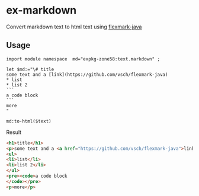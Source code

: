 # ex-markdown

Convert markdown text to html text using [flexmark-java](https://github.com/vsch/flexmark-java)

## Usage

```` 
import module namespace  md="expkg-zone58:text.markdown" ;

let $md:="\# title
some text and a [link](https://github.com/vsch/flexmark-java)
* list
* list 2
```
a code block
```
more
"

md:to-html($text)
````

Result
```html
<h1>title</h1>
<p>some text and a <a href="https://github.com/vsch/flexmark-java">link</a></p>
<ul>
<li>list</li>
<li>list 2</li>
</ul>
<pre><code>a code block
</code></pre>
<p>more</p>
```

